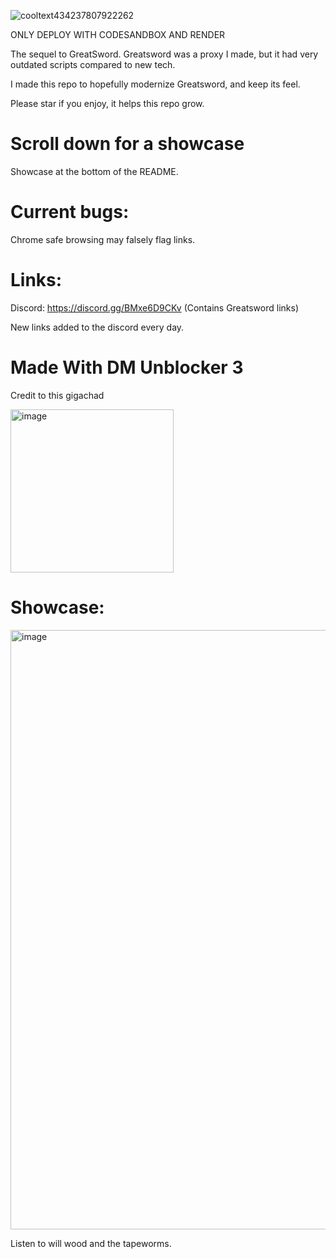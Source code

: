 

![cooltext434237807922262](https://user-images.githubusercontent.com/119009502/233846585-d725d79c-6e1a-4b29-b2be-3f247ed6d9e5.png)

ONLY DEPLOY WITH CODESANDBOX AND RENDER

The sequel to GreatSword. Greatsword was a proxy I made, but it had very outdated scripts compared to new tech. 

I made this repo to hopefully modernize Greatsword, and keep its feel.

Please star if you enjoy, it helps this repo grow.

# Scroll down for a showcase
Showcase at the bottom of the README.

# Current bugs:
Chrome safe browsing may falsely flag links.
# Links:

Discord: https://discord.gg/BMxe6D9CKv (Contains Greatsword links)

New links added to the discord every day.

# Made With DM Unblocker 3

Credit to this gigachad

<img width="261" alt="image" src="https://user-images.githubusercontent.com/119009502/236645203-6e78a0c5-853e-4b7d-9363-0f1ca873dd86.png">


# Showcase:

<img width="959" alt="image" src="https://user-images.githubusercontent.com/119009502/236574677-7cd9292b-9110-4375-9c80-6d62dab9c349.png">



Listen to will wood and the tapeworms.



























